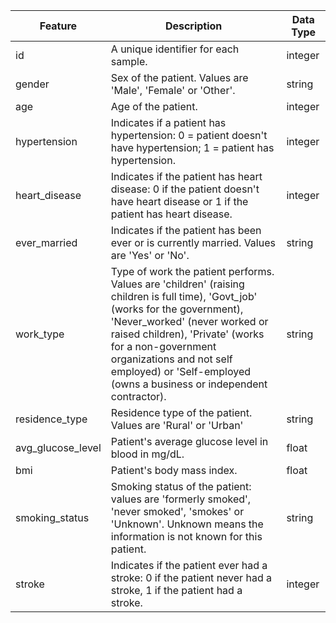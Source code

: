 | Feature | Description | Data Type |
| --- | --- | --- |
| id | A unique identifier for each sample. | integer |
| gender | Sex of the patient.  Values are 'Male', 'Female' or 'Other'. | string |
| age | Age of the patient. | integer |
| hypertension | Indicates if a patient has hypertension: 0 = patient doesn't have hypertension; 1 = patient has hypertension.  | integer |
| heart_disease | Indicates if the patient has heart disease: 0 if the patient doesn't have heart disease or 1 if the patient has heart disease. | integer |
| ever_married | Indicates if the patient has been ever or is currently married. Values are 'Yes' or 'No'. | string |
| work_type | Type of work the patient performs.  Values are 'children' (raising children is full time), 'Govt_job' (works for the government), 'Never_worked' (never worked or raised children), 'Private' (works for a non-government organizations and not self employed) or 'Self-employed (owns a business or independent contractor). | string |
| residence_type | Residence type of the patient.  Values are 'Rural' or 'Urban' | string |
| avg_glucose_level | Patient's average glucose level in blood in mg/dL. | float |
| bmi | Patient's body mass index. | float |
| smoking_status | Smoking status of the patient: values are 'formerly smoked', 'never smoked', 'smokes' or 'Unknown'.  Unknown means the information is not known for this patient.  | string |
| stroke | Indicates if the patient ever had a stroke: 0 if the patient never had a stroke, 1 if the patient had a stroke. | integer |
